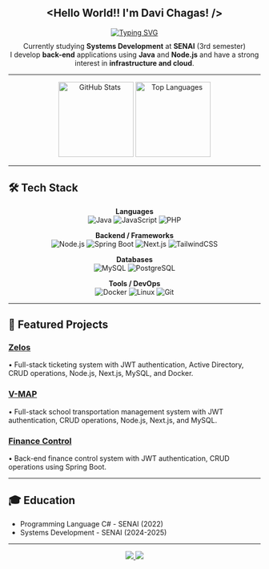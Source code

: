 <h2 align="center">&lt;Hello World!! I'm <b>Davi Chagas</b>! /&gt;</h2>

<div align="center">
  <a href="https://git.io/typing-svg">
    <img src="https://readme-typing-svg.demolab.com?font=Fira+Code&weight=600&size=25&pause=750&color=1E90FF&background=00000000&center=true&width=600&fade=false&lines=Future+Software+Engineer" 
         alt="Typing SVG" />
  </a>
</div>

<p align="center" style="margin-top: 10px;">
  Currently studying <b>Systems Development</b> at <b>SENAI</b> (3rd semester)<br />
  I develop <b>back-end</b> applications using <b>Java</b> and <b>Node.js</b> and have a strong interest in <b>infrastructure and cloud</b>.
</p>

---

<div align="center">
  <img src="https://github-readme-stats.vercel.app/api?username=davithekid&show_icons=true&include_all_commits=true&count_private=true&theme=radical&hide_border=false" height="150" alt="GitHub Stats" />
  <img src="https://github-readme-stats.vercel.app/api/top-langs?username=davithekid&layout=compact&langs_count=5&theme=radical&hide_border=false" height="150" alt="Top Languages" />
</div>

---

## 🛠️ Tech Stack

<div align="center">

**Languages**  
![Java](https://img.shields.io/badge/-Java-000?style=for-the-badge&logo=java)
![JavaScript](https://img.shields.io/badge/-JavaScript-000?style=for-the-badge&logo=javascript)
![PHP](https://img.shields.io/badge/-PHP-000?style=for-the-badge&logo=php)

**Backend / Frameworks**  
![Node.js](https://img.shields.io/badge/-Node.js-000?style=for-the-badge&logo=node.js)
![Spring Boot](https://img.shields.io/badge/-SpringBoot-000?style=for-the-badge&logo=spring)
![Next.js](https://img.shields.io/badge/-Next.js-000?style=for-the-badge&logo=next.js)
![TailwindCSS](https://img.shields.io/badge/-TailwindCSS-000?style=for-the-badge&logo=tailwind-css)

**Databases**  
![MySQL](https://img.shields.io/badge/-MySQL-000?style=for-the-badge&logo=mysql)
![PostgreSQL](https://img.shields.io/badge/-PostgreSQL-000?style=for-the-badge&logo=postgresql)

**Tools / DevOps**  
![Docker](https://img.shields.io/badge/-Docker-000?style=for-the-badge&logo=docker)
![Linux](https://img.shields.io/badge/-Linux-000?style=for-the-badge&logo=linux)
![Git](https://img.shields.io/badge/-Git-000?style=for-the-badge&logo=git)

</div>

---

## 🚀 Featured Projects  

<h3><a href="https://github.com/davithekid/zelos">Zelos</a></h3>
<p>• Full-stack ticketing system with JWT authentication, Active Directory, CRUD operations, Node.js, Next.js, MySQL, and Docker.</p>

<h3><a href="https://github.com/davithekid/V-MAP">V-MAP</a></h3>
<p>• Full-stack school transportation management system with JWT authentication, CRUD operations, Node.js, Next.js, and MySQL.</p>

<h3><a href="https://github.com/davithekid/controle-financas">Finance Control</a></h3>
<p>• Back-end finance control system with JWT authentication, CRUD operations using Spring Boot.</p>

---

## 🎓 Education
- Programming Language C# - SENAI (2022)  
- Systems Development - SENAI (2024-2025)

---

<div align="center">
  <a href="https://linkedin.com/in/chagas-davi" target="_blank">
    <img src="https://img.shields.io/badge/-LinkedIn-0077B5?style=for-the-badge&logo=linkedin&logoColor=white" />
  </a>
  <a href="https://wa.me/5511942766704" target="_blank">
    <img src="https://img.shields.io/badge/-WhatsApp-25D366?style=for-the-badge&logo=whatsapp&logoColor=white" />
  </a>
</div>
